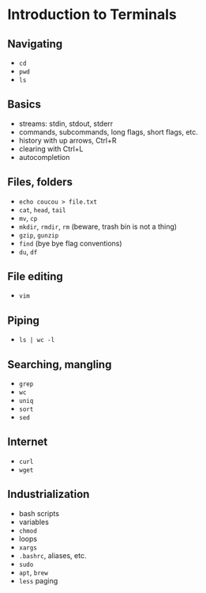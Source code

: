 # Introduction to Terminals

## Navigating

* `cd`
* `pwd`
* `ls`

## Basics

* streams: stdin, stdout, stderr
* commands, subcommands, long flags, short flags, etc.
* history with up arrows, Ctrl+R
* clearing with Ctrl+L
* autocompletion

## Files, folders

* `echo coucou > file.txt`
* `cat`, `head`, `tail`
* `mv`, `cp`
* `mkdir`, `rmdir`, `rm` (beware, trash bin is not a thing)
* `gzip`, `gunzip`
* `find` (bye bye flag conventions)
* `du`, `df`

## File editing

* `vim`

## Piping

* `ls | wc -l`

## Searching, mangling

* `grep`
* `wc`
* `uniq`
* `sort`
* `sed`

## Internet

* `curl`
* `wget`

## Industrialization

* bash scripts
* variables
* `chmod`
* loops
* `xargs`
* `.bashrc`, aliases, etc.
* `sudo`
* `apt`, `brew`
* `less` paging